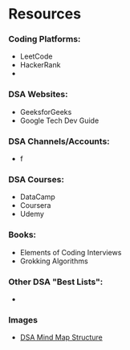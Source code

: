 # Resources

### Coding Platforms:
   * LeetCode
   * HackerRank
   * 

### DSA Websites:
   * GeeksforGeeks
   * Google Tech Dev Guide

### DSA Channels/Accounts:
   * f

### DSA Courses:
   * DataCamp
   * Coursera
   * Udemy

### Books:
   * Elements of Coding Interviews
   * Grokking Algorithms
     
### Other DSA "Best Lists":
   * 

### Images
  * [DSA Mind Map Structure](/Resources/Images/DSA_structure.png)

<br/>
